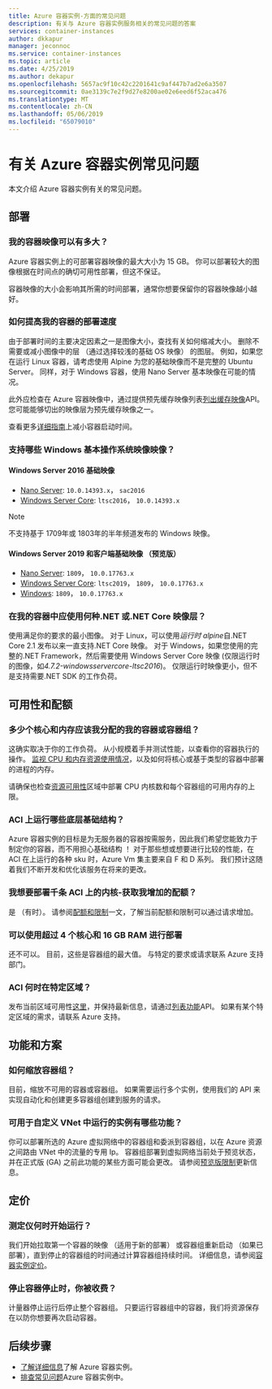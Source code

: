 ```yaml
---
title: Azure 容器实例-方面的常见问题
description: 有关与 Azure 容器实例服务相关的常见问题的答案
services: container-instances
author: dkkapur
manager: jeconnoc
ms.service: container-instances
ms.topic: article
ms.date: 4/25/2019
ms.author: dekapur
ms.openlocfilehash: 5657ac9f10c42c2201641c9af447b7ad2e6a3507
ms.sourcegitcommit: 0ae3139c7e2f9d27e8200ae02e6eed6f52aca476
ms.translationtype: MT
ms.contentlocale: zh-CN
ms.lasthandoff: 05/06/2019
ms.locfileid: "65079010"
---
```

# <a name="frequently-asked-questions-about-azure-container-instances"></a>有关 Azure 容器实例常见问题

本文介绍 Azure 容器实例有关的常见问题。

## <a name="deployment"></a>部署

### <a name="how-large-can-my-container-image-be"></a>我的容器映像可以有多大？

Azure 容器实例上的可部署容器映像的最大大小为 15 GB。 你可以部署较大的图像根据在时间点的确切可用性部署，但这不保证。

容器映像的大小会影响其所需的时间部署，通常你想要保留你的容器映像越小越好。

### <a name="how-can-i-speed-up-the-deployment-of-my-container"></a>如何提高我的容器的部署速度

由于部署时间的主要决定因素之一是图像大小，查找有关如何缩减大小。 删除不需要或减小图像中的层 （通过选择较浅的基础 OS 映像） 的图层。 例如，如果您在运行 Linux 容器，请考虑使用 Alpine 为您的基础映像而不是完整的 Ubuntu Server。 同样，对于 Windows 容器，使用 Nano Server 基本映像在可能的情况。 

此外应检查在 Azure 容器映像中，通过提供预先缓存映像列表[列出缓存映像](/rest/api/container-instances/listcachedimages)API。 您可能能够切出的映像层为预先缓存映像之一。 

查看更多[详细指南](container-instances-troubleshooting.md#container-takes-a-long-time-to-start)上减小容器启动时间。

### <a name="what-windows-base-os-images-are-supported"></a>支持哪些 Windows 基本操作系统映像映像？

#### <a name="windows-server-2016-base-images"></a>Windows Server 2016 基础映像

* [Nano Server](https://hub.docker.com/_/microsoft-windows-nanoserver): `10.0.14393.x`， `sac2016`
* [Windows Server Core](https://hub.docker.com/_/microsoft-windows-servercore): `ltsc2016`，  `10.0.14393.x`

> [!NOTE]
> 不支持基于 1709年或 1803年的半年频道发布的 Windows 映像。

#### <a name="windows-server-2019-and-client-base-images-preview"></a>Windows Server 2019 和客户端基础映像 （预览版）

* [Nano Server](https://hub.docker.com/_/microsoft-windows-nanoserver): `1809`， `10.0.17763.x`
* [Windows Server Core](https://hub.docker.com/_/microsoft-windows-servercore): `ltsc2019`， `1809`， `10.0.17763.x`
* [Windows](https://hub.docker.com/_/microsoft-windows): `1809`， `10.0.17763.x` 

### <a name="what-net-or-net-core-image-layer-should-i-use-in-my-container"></a>在我的容器中应使用何种.NET 或.NET Core 映像层？ 

使用满足你的要求的最小图像。 对于 Linux，可以使用*运行时 alpine*自.NET Core 2.1 发布以来一直支持.NET Core 映像。 对于 Windows，如果您使用的完整的.NET Framework，然后需要使用 Windows Server Core 映像 (仅限运行时的图像，如*4.7.2-windowsservercore-ltsc2016*)。 仅限运行时映像更小，但不是支持需要.NET SDK 的工作负荷。

## <a name="availability-and-quotas"></a>可用性和配额

### <a name="how-many-cores-and-memory-should-i-allocate-for-my-containers-or-the-container-group"></a>多少个核心和内存应该我分配的我的容器或容器组？

这确实取决于你的工作负荷。 从小规模着手并测试性能，以查看你的容器执行的操作。 [监视 CPU 和内存资源使用情况](container-instances-monitor.md)，以及如何将核心或基于类型的容器中部署的进程的内存。 

请确保也检查[资源可用性](container-instances-region-availability.md#availability---general)区域中部署 CPU 内核数和每个容器组的可用内存的上限。 

### <a name="what-underlying-infrastructure-does-aci-run-on"></a>ACI 上运行哪些底层基础结构？

Azure 容器实例的目标是为无服务器的容器按需服务，因此我们希望您能致力于制定你的容器，而不用担心基础结构 ！ 对于那些想或想要进行比较的性能，在 ACI 在上运行的各种 sku 时，Azure Vm 集主要来自 F 和 D 系列。 我们预计这随着我们不断开发和优化该服务在将来的更改。 

### <a name="i-want-to-deploy-thousand-of-cores-on-aci---can-i-get-my-quota-increased"></a>我想要部署千条 ACI 上的内核-获取我增加的配额？
 
是 （有时）。 请参阅[配额和限制](container-instances-quotas.md)一文，了解当前配额和限制可以通过请求增加。

### <a name="can-i-deploy-with-more-than-4-cores-and-16-gb-of-ram"></a>可以使用超过 4 个核心和 16 GB RAM 进行部署

还不可以。 目前，这些是容器组的最大值。 与特定的要求或请求联系 Azure 支持部门。 

### <a name="when-will-aci-be-in-a-specific-region"></a>ACI 何时在特定区域？

发布当前区域可用性[这里](container-instances-region-availability.md#availability---general)，并保持最新信息，请通过[列表功能](/rest/api/container-instances/listcapabilities)API。 如果有某个特定区域的需求，请联系 Azure 支持。

## <a name="features-and-scenarios"></a>功能和方案

### <a name="how-do-i-scale-a-container-group"></a>如何缩放容器组？

目前，缩放不可用的容器或容器组。 如果需要运行多个实例，使用我们的 API 来实现自动化和创建更多容器组创建到服务的请求。 

### <a name="what-features-are-available-to-instances-running-in-a-custom-vnet"></a>可用于自定义 VNet 中运行的实例有哪些功能？

你可以部署所选的 Azure 虚拟网络中的容器组和委派到容器组，以在 Azure 资源之间路由 VNet 中的流量的专用 Ip。 容器组部署到虚拟网络当前处于预览状态，并在正式版 (GA) 之前此功能的某些方面可能会更改。 请参阅[预览版限制](container-instances-vnet.md#preview-limitations)更新信息。

## <a name="pricing"></a>定价

### <a name="when-does-the-meter-start-running"></a>测定仪何时开始运行？

我们开始拉取第一个容器的映像 （适用于新的部署） 或容器组重新启动 （如果已部署），直到停止的容器组的时间通过计算容器组持续时间。 详细信息，请参阅[容器实例定价](https://azure.microsoft.com/pricing/details/container-instances/)。

### <a name="do-i-stop-being-charged-when-my-containers-are-stopped"></a>停止容器停止时，你被收费？

计量器停止运行后停止整个容器组。 只要运行容器组中的容器，我们将资源保存在以防你想要再次启动容器。 

## <a name="next-steps"></a>后续步骤

* [了解详细信息](container-instances-overview.md)了解 Azure 容器实例。
* [排查常见问题](container-instances-troubleshooting.md)Azure 容器实例中。
